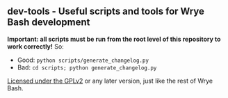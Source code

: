 ## dev-tools - Useful scripts and tools for Wrye Bash development

**Important: all scripts must be run from the root level of this repository to work correctly!**
So:
- Good: `python scripts/generate_changelog.py`
- Bad:  `cd scripts; python generate_changelog.py`

[Licensed under the GPLv2](LICENSE.md) or any later version, just like the rest of Wrye Bash.
